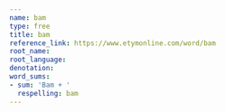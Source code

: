 ```yaml
---
name: bam
type: free
title: bam
reference_link: https://www.etymonline.com/word/bam
root_name: 
root_language: 
denotation: 
word_sums:
- sum: 'Bam + '
  respelling: bam
---
```

